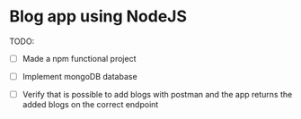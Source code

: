 
# Blog app using NodeJS  

TODO:

- [ ] Made a npm functional project  

- [ ] Implement mongoDB database

- [ ] Verify that is possible to add blogs with postman and the app returns the added blogs on the correct endpoint
